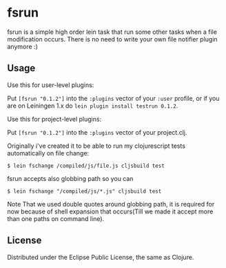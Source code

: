 # fsrun

fsrun is a simple high order lein task that run some other tasks when a file modification occurs. There is no need to write your own file notifier plugin anymore :) 

## Usage

Use this for user-level plugins:

Put `[fsrun "0.1.2"]` into the `:plugins` vector of your
`:user` profile, or if you are on Leiningen 1.x do `lein plugin install
testrun 0.1.2`.

Use this for project-level plugins:

Put `[fsrun "0.1.2"]` into the `:plugins` vector of your project.clj.

Originally i've created it to be able to run my clojurescript tests automatically on file change:

    $ lein fschange /compiled/js/file.js cljsbuild test

fsrun accepts also globbing path so you can 

    $ lein fschange "/compiled/js/*.js" cljsbuild test

Note That we used double quotes around globbing path, it is required for now because of shell expansion that occurs(Till we made it accept more than one paths on command line).

## License
Distributed under the Eclipse Public License, the same as Clojure.
